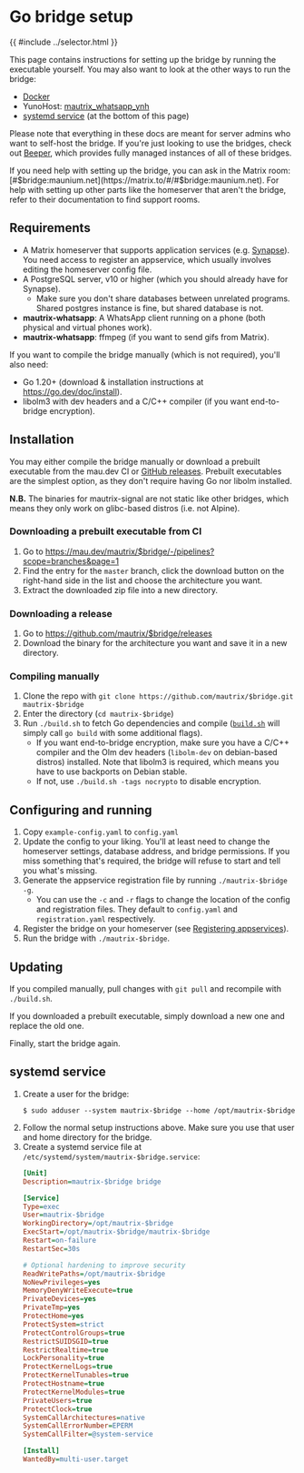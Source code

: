 # Go bridge setup

{{ #include ../selector.html }}

<p class="bridge-filter" bridges="signalgo" bridge-no-generic style="display: none">
  <strong>The new Signal bridge is still experimental and will have bugs.</strong>
</p>

This page contains instructions for setting up the bridge by running the
executable yourself. You may also want to look at the other ways to run
the bridge:

* [Docker](../general/docker-setup.md)
* <span class="bridge-filter" bridges="whatsapp"></span> YunoHost:
  <a href="https://github.com/YunoHost-Apps/mautrix_whatsapp_ynh">mautrix_whatsapp_ynh<span class="bridge-filter" bridges="whatsapp"></span></a>
* [systemd service](#systemd-service) (at the bottom of this page)

Please note that everything in these docs are meant for server admins who want
to self-host the bridge. If you're just looking to use the bridges, check out
[Beeper], which provides fully managed instances of all of these bridges.

[Beeper]: https://www.beeper.com/

If you need help with setting up the bridge, you can ask in the Matrix room:
[#$bridge:maunium.net](https://matrix.to/#/#$bridge:maunium.net). For help with
setting up other parts like the homeserver that aren't the bridge, refer to
their documentation to find support rooms.

## Requirements
* A Matrix homeserver that supports application services (e.g. [Synapse](https://github.com/matrix-org/synapse)).
  You need access to register an appservice, which usually involves editing the homeserver config file.
* A PostgreSQL server, v10 or higher (which you should already have for Synapse).
  * Make sure you don't share databases between unrelated programs.
    Shared postgres instance is fine, but shared database is not.
* <span class="bridge-filter" bridges="whatsapp">**mautrix-whatsapp**: </span>
  A WhatsApp client running on a phone (both physical and virtual phones work).
* <span class="bridge-filter" bridges="whatsapp">**mautrix-whatsapp**: </span>
  ffmpeg (if you want to send gifs from Matrix).

If you want to compile the bridge manually (which is not required), you'll also need:

* Go 1.20+ (download & installation instructions at <https://go.dev/doc/install>).
* libolm3 with dev headers and a C/C++ compiler (if you want end-to-bridge encryption).

## Installation
You may either compile the bridge manually or download a prebuilt executable
from the mau.dev CI or [GitHub releases](https://github.com/mautrix/$bridge/releases).
Prebuilt executables are the simplest option, as they don't require having Go
nor libolm installed.

<p class="bridge-filter" bridges="signalgo">
  <strong>N.B.</strong> The binaries for mautrix-signal are not static like other bridges,
  which means they only work on glibc-based distros (i.e. not Alpine).
</p>

### Downloading a prebuilt executable from CI
1. Go to <https://mau.dev/mautrix/$bridge/-/pipelines?scope=branches&page=1>
2. Find the entry for the `master` branch, click the download button on the
   right-hand side in the list and choose the architecture you want.
3. Extract the downloaded zip file into a new directory.

### Downloading a release
1. Go to <https://github.com/mautrix/$bridge/releases>
2. Download the binary for the architecture you want and save it in a new
   directory.

### Compiling manually
1. Clone the repo with `git clone https://github.com/mautrix/$bridge.git mautrix-$bridge`
2. Enter the directory (`cd mautrix-$bridge`)
3. Run `./build.sh` to fetch Go dependencies and compile
   ([`build.sh`] will simply call `go build` with some additional flags).
   * If you want end-to-bridge encryption, make sure you have a C/C++ compiler
     and the Olm dev headers (`libolm-dev` on debian-based distros) installed.
     Note that libolm3 is required, which means you have to use backports on
     Debian stable.
   * If not, use `./build.sh -tags nocrypto` to disable encryption.

[`build.sh`]: https://github.com/mautrix/$bridge/blob/master/build.sh

## Configuring and running
1. Copy `example-config.yaml` to `config.yaml`
2. Update the config to your liking. You'll at least need to change the
   homeserver settings, database address, and bridge permissions. If you miss
   something that's required, the bridge will refuse to start and tell you
   what's missing.
3. Generate the appservice registration file by running `./mautrix-$bridge -g`.
   * You can use the `-c` and `-r` flags to change the location of the config
     and registration files. They default to `config.yaml` and
     `registration.yaml` respectively.
4. Register the bridge on your homeserver (see [Registering appservices]).
5. Run the bridge with `./mautrix-$bridge`.

[Registering appservices]: ../general/registering-appservices.md

## Updating
If you compiled manually, pull changes with `git pull` and recompile with
`./build.sh`.

If you downloaded a prebuilt executable, simply download a new one and replace
the old one.

Finally, start the bridge again.

## systemd service
1. Create a user for the bridge:
   ```shell
   $ sudo adduser --system mautrix-$bridge --home /opt/mautrix-$bridge
   ```
2. Follow the normal setup instructions above.
   Make sure you use that user and home directory for the bridge.
4. Create a systemd service file at `/etc/systemd/system/mautrix-$bridge.service`:
   ```ini
   [Unit]
   Description=mautrix-$bridge bridge
   
   [Service]
   Type=exec
   User=mautrix-$bridge
   WorkingDirectory=/opt/mautrix-$bridge
   ExecStart=/opt/mautrix-$bridge/mautrix-$bridge
   Restart=on-failure
   RestartSec=30s
   
   # Optional hardening to improve security
   ReadWritePaths=/opt/mautrix-$bridge
   NoNewPrivileges=yes
   MemoryDenyWriteExecute=true
   PrivateDevices=yes
   PrivateTmp=yes
   ProtectHome=yes
   ProtectSystem=strict
   ProtectControlGroups=true
   RestrictSUIDSGID=true
   RestrictRealtime=true
   LockPersonality=true
   ProtectKernelLogs=true
   ProtectKernelTunables=true
   ProtectHostname=true
   ProtectKernelModules=true
   PrivateUsers=true
   ProtectClock=true
   SystemCallArchitectures=native
   SystemCallErrorNumber=EPERM
   SystemCallFilter=@system-service
   
   [Install]
   WantedBy=multi-user.target
   ```
